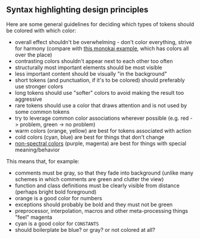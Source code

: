 Syntax highlighting design principles
-------------------------------------

Here are some general guidelines for deciding which types of tokens should be
colored with which color:

- overall effect shouldn't be overwhelming - don't color everything, strive for
  harmony (compare with [this monokai
  example](https://i.imgur.com/ATVTHr6.png), which has colors all over the
  place)
- contrasting colors shouldn't appear next to each other too often
- structurally most important elements should be most visible
- less important content should be visually "in the background"
- short tokens (and punctuation, if it's to be colored) should preferably use
  stronger colors 
- long tokens should use "softer" colors to avoid making the result too
  aggressive
- rare tokens should use a color that draws attention and is not used by some
  common tokens
- try to leverage common color associations wherever possible (e.g. red ->
  problem, green -> no problem)
- warm colors (orange, yellow) are best for tokens associated with action
- cold colors (cyan, blue) are best for things that don't change
- [non-spectral colors](https://en.wikipedia.org/wiki/Spectral_color) (purple,
  magenta) are best for things with special meaning/behavior

This means that, for example:

- comments must be gray, so that they fade into background (unlike many schemes
  in which comments are green and clutter the view)
- function and class definitions must be clearly visible from distance (perhaps
  bright bold foreground)
- orange is a good color for numbers
- exceptions should probably be bold and they must not be green
- preprocessor, interpolation, macros and other meta-processing things "feel"
  magenta
- cyan is a good color for `CONSTANTS`
- should boilerplate be blue? or gray? or not colored at all?


